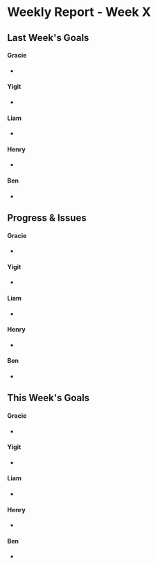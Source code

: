 # Weekly Report - Week X
## Last Week's Goals
#### Gracie
- 

#### Yigit
- 

#### Liam
- 

#### Henry
- 

#### Ben
- 

## Progress & Issues
#### Gracie
- 

#### Yigit
- 

#### Liam
- 

#### Henry
- 

#### Ben
- 

## This Week's Goals
#### Gracie
- 

#### Yigit
- 

#### Liam
- 

#### Henry
- 

#### Ben
- 
